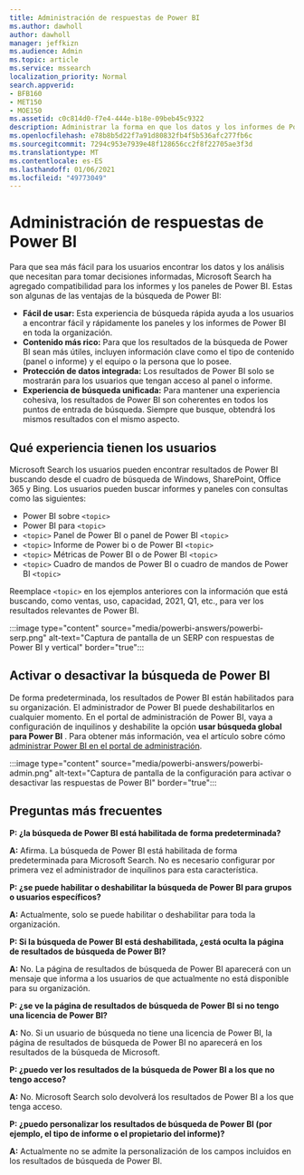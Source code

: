 ```yaml
---
title: Administración de respuestas de Power BI
ms.author: dawholl
author: dawholl
manager: jeffkizn
ms.audience: Admin
ms.topic: article
ms.service: mssearch
localization_priority: Normal
search.appverid:
- BFB160
- MET150
- MOE150
ms.assetid: c0c814d0-f7e4-444e-b18e-09beb45c9322
description: Administrar la forma en que los datos y los informes de Power BI aparecen en los resultados de búsqueda
ms.openlocfilehash: e78b8b5d22f7a91d80832fb4f5b536afc277fb6c
ms.sourcegitcommit: 7294c953e7939e48f128656cc2f8f22705ae3f3d
ms.translationtype: MT
ms.contentlocale: es-ES
ms.lasthandoff: 01/06/2021
ms.locfileid: "49773049"
---
```

# <a name="manage-power-bi-answers"></a>Administración de respuestas de Power BI

Para que sea más fácil para los usuarios encontrar los datos y los análisis que necesitan para tomar decisiones informadas, Microsoft Search ha agregado compatibilidad para los informes y los paneles de Power BI. Estas son algunas de las ventajas de la búsqueda de Power BI:

* **Fácil de usar:** Esta experiencia de búsqueda rápida ayuda a los usuarios a encontrar fácil y rápidamente los paneles y los informes de Power BI en toda la organización.
* **Contenido más rico:** Para que los resultados de la búsqueda de Power BI sean más útiles, incluyen información clave como el tipo de contenido (panel o informe) y el equipo o la persona que lo posee.
* **Protección de datos integrada:** Los resultados de Power BI solo se mostrarán para los usuarios que tengan acceso al panel o informe.
* **Experiencia de búsqueda unificada:** Para mantener una experiencia cohesiva, los resultados de Power BI son coherentes en todos los puntos de entrada de búsqueda. Siempre que busque, obtendrá los mismos resultados con el mismo aspecto.

## <a name="what-users-experience"></a>Qué experiencia tienen los usuarios

Microsoft Search los usuarios pueden encontrar resultados de Power BI buscando desde el cuadro de búsqueda de Windows, SharePoint, Office 365 y Bing. Los usuarios pueden buscar informes y paneles con consultas como las siguientes:

* Power BI sobre `<topic>`
* Power BI para `<topic>`
* `<topic>` Panel de Power BI o panel de Power BI `<topic>`
* `<topic>` Informe de Power bi o de Power BI `<topic>`
* `<topic>` Métricas de Power BI o de Power BI `<topic>`
* `<topic>` Cuadro de mandos de Power BI o cuadro de mandos de Power BI `<topic>`

Reemplace `<topic>` en los ejemplos anteriores con la información que está buscando, como ventas, uso, capacidad, 2021, Q1, etc., para ver los resultados relevantes de Power BI.

:::image type="content" source="media/powerbi-answers/powerbi-serp.png" alt-text="Captura de pantalla de un SERP con respuestas de Power BI y vertical" border="true":::

## <a name="turn-power-bi-search-on-or-off"></a>Activar o desactivar la búsqueda de Power BI

De forma predeterminada, los resultados de Power BI están habilitados para su organización. El administrador de Power BI puede deshabilitarlos en cualquier momento. En el portal de administración de Power BI, vaya a configuración de inquilinos y deshabilite la opción **usar búsqueda global para Power BI** . Para obtener más información, vea el artículo sobre cómo [administrar Power BI en el portal de administración](https://docs.microsoft.com/power-bi/admin/service-admin-portal#use-global-search-for-power-bi-preview).

:::image type="content" source="media/powerbi-answers/powerbi-admin.png" alt-text="Captura de pantalla de la configuración para activar o desactivar las respuestas de Power BI" border="true":::

## <a name="frequently-asked-questions"></a>Preguntas más frecuentes

**P: ¿la búsqueda de Power BI está habilitada de forma predeterminada?**

**A:** Afirma. La búsqueda de Power BI está habilitada de forma predeterminada para Microsoft Search. No es necesario configurar por primera vez el administrador de inquilinos para esta característica.

**P: ¿se puede habilitar o deshabilitar la búsqueda de Power BI para grupos o usuarios específicos?**

**A:** Actualmente, solo se puede habilitar o deshabilitar para toda la organización.

**P: Si la búsqueda de Power BI está deshabilitada, ¿está oculta la página de resultados de búsqueda de Power BI?**

**A:** No. La página de resultados de búsqueda de Power BI aparecerá con un mensaje que informa a los usuarios de que actualmente no está disponible para su organización.

**P: ¿se ve la página de resultados de búsqueda de Power BI si no tengo una licencia de Power BI?**

**A:** No. Si un usuario de búsqueda no tiene una licencia de Power BI, la página de resultados de búsqueda de Power BI no aparecerá en los resultados de la búsqueda de Microsoft.

**P: ¿puedo ver los resultados de la búsqueda de Power BI a los que no tengo acceso?**

**A:** No. Microsoft Search solo devolverá los resultados de Power BI a los que tenga acceso.

**P: ¿puedo personalizar los resultados de búsqueda de Power BI (por ejemplo, el tipo de informe o el propietario del informe)?**

**A:** Actualmente no se admite la personalización de los campos incluidos en los resultados de búsqueda de Power BI.
